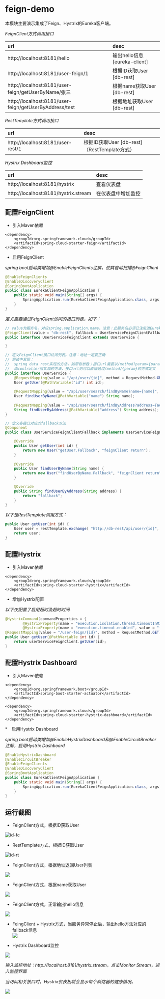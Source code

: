 # feign-demo
本模块主要演示集成了Feign、Hystrix的Eureka客户端。  

_FeignClient方式调用接口_  

|url|desc|  
|:---|:---|  
|http://localhost:8181/hello|输出hello信息 [eureka-client]|  
|http://localhost:8181/user-feign/1|根据ID获取User [db-rest]|  
|http://localhost:8181/user-feign/getUserByName/张三|根据name获取User [db-rest]|  
|http://localhost:8181/user-feign/getUserByAddress/test|根据地址获取User [db-rest]|  


_RestTemplate方式调用接口_   

|url|desc|  
|:---|:---|  
|http://localhost:8181/user-rest/1|根据ID获取User [db-rest]（RestTemplate方式）|  


_Hystrix Dashboard监控_  

|url|desc|  
|:---|:---|    
|http://localhost:8181/hystrix|查看仪表盘|  
|http://localhost:8181/hystrix.stream|在仪表盘中增加监控|  

## 配置FeignClient

* 引入Maven依赖  

``` maven
<dependency>
	<groupId>org.springframework.cloud</groupId>
	<artifactId>spring-cloud-starter-feign</artifactId>
</dependency>
```

* 启用FeignClient  

_spring boot启动类增加@EnableFeignClients注解，使其自动扫描@FeignClient_  

``` java
@EnableFeignClients
@EnableDiscoveryClient
@SpringBootApplication
public class EurekaClientFeignApplication {
	public static void main(String[] args) {
		SpringApplication.run(EurekaClientFeignApplication.class, args);
	}
}
```

_定义需要通过FeignClient访问的接口列表，如下：_  

``` java
// value为服务名，对应spring.application.name。注意：此服务名必须已注册进Eureka服务中心
@FeignClient(value = "db-rest", fallback = UserServiceFeignClientFallback.class)
public interface UserServiceFeignClient extends UserService {

}

// 定义FeignClient接口访问列表。注意：地址一定要正确
// 测试中发现：
//  spring data rest实现的方法，如带有参数；接口url需要以/method?param={param}的方式定义；
//  而controller层实现的方法，接口url则可以直接通过/method/{param}的方式定义
public interface UserService {
	@RequestMapping(value = "/api/user/{id}", method = RequestMethod.GET, produces = MediaType.APPLICATION_JSON_VALUE, consumes = MediaType.APPLICATION_JSON_VALUE)
    User getUser(@PathVariable("id") int id);
	
	@RequestMapping(value = "/api/user/search/findByName?name={name}", method = RequestMethod.GET, produces = MediaType.APPLICATION_JSON_VALUE, consumes = MediaType.APPLICATION_JSON_VALUE)
	User findUserByName(@PathVariable("name") String name);
	
	@RequestMapping(value = "/api/user/search/findByAddress?address={address}", method = RequestMethod.GET)
	String findUserByAddress(@PathVariable("address") String address);
}

// 定义各接口对应的fallback方法
@Component
public class UserServiceFeignClientFallback implements UserServiceFeignClient {

	@Override
	public User getUser(int id) {
		return new User("getUser.Fallback", "feignClient return");
	}
	
	@Override
	public User findUserByName(String name) {
		return new User("findUserByName.Fallback", "feignClient return");
	}

	@Override
	public String findUserByAddress(String address) {
		return "fallback";
	}
}
```

_以下是RestTemplate调用方式：_

``` java
public User getUser(int id) {
	User user = restTemplate.exchange( "http://db-rest/api/user/{id}", HttpMethod.GET, null, new ParameterizedTypeReference<User>() { }, id).getBody();
	return user; 
}
```

## 配置Hystrix

* 引入Maven依赖  

``` maven
<dependency>
	<groupId>org.springframework.cloud</groupId>
	<artifactId>spring-cloud-starter-hystrix</artifactId>
</dependency>
```

* 增加Hystrix配置  

_以下仅配置了启用超时及超时时间_  

``` java
@HystrixCommand(commandProperties = {
		@HystrixProperty(name = "execution.isolation.thread.timeoutInMilliseconds", value = "1000"),
		@HystrixProperty(name = "execution.timeout.enabled", value = "false") })
@RequestMapping(value = "/user-feign/{id}", method = RequestMethod.GET)
public User getUser(@PathVariable int id) {
	return userServiceFeignClient.getUser(id);
}
```

## 配置Hystrix Dashboard
* 引入Maven依赖  

``` maven  
<dependency>
	<groupId>org.springframework.boot</groupId>
	<artifactId>spring-boot-starter-actuator</artifactId>
</dependency>

<dependency>
	<groupId>org.springframework.cloud</groupId>
	<artifactId>spring-cloud-starter-hystrix-dashboard</artifactId>
</dependency>
```  

*　启用Hystrix Dashboard  

_spring boot启动类增加@EnableHystrixDashboard和@EnableCircuitBreaker注解，启用Hystrix Dashboard_  

``` java
@EnableHystrixDashboard
@EnableCircuitBreaker
@EnableFeignClients
@EnableDiscoveryClient
@SpringBootApplication
public class EurekaClientFeignApplication {
	public static void main(String[] args) {
		SpringApplication.run(EurekaClientFeignApplication.class, args);
	}
}
```


## 运行截图
* FeignClient方式，根据ID获取User  

![id-fc](../_images/feign-demo/findUserById-fc.jpg)  

* RestTemplate方式，根据ID获取User  

![id-rt](../_images/feign-demo/findUserById-rt.jpg)  

* FeignClient方式，根据地址返回User列表  

![](../_images/feign-demo/getUserByAddress.jpg)  

* FeignClient方式，根据name获取User  

![](../_images/feign-demo/getUserByName.jpg)  

* FeignClient方式，正常输出hello信息  

![](../_images/feign-demo/hello.jpg)  

* FeingClient + Hystrix方式，当服务异常停止后，输出hello方法对应的fallback信息    
![](../_images/feign-demo/hello-fallback.jpg)  

* Hystrix Dashboard监控  

![](../_images/feign-demo/hystrix.jpg)  

_输入监控地址：http://localhost:8181/hystrix.stream，点击Monitor Stream，进入监控界面_  

_当访问相关接口时，Hystrix仪表板将会显示每个断路器的健康情况。_

![](../_images/feign-demo/hystrix.stream.jpg)  
